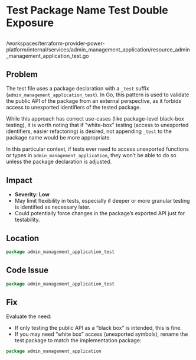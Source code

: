 # Test Package Name Test Double Exposure

##

/workspaces/terraform-provider-power-platform/internal/services/admin_management_application/resource_admin_management_application_test.go

## Problem

The test file uses a package declaration with a `_test` suffix (`admin_management_application_test`). In Go, this pattern is used to validate the public API of the package from an external perspective, as it forbids access to unexported identifiers of the tested package.

While this approach has correct use-cases (like package-level black-box testing), it is worth noting that if "white-box" testing (access to unexported identifiers, easier refactoring) is desired, not appending `_test` to the package name would be more appropriate.

In this particular context, if tests ever need to access unexported functions or types in `admin_management_application`, they won’t be able to do so unless the package declaration is adjusted.

## Impact

- **Severity: Low**
- May limit flexibility in tests, especially if deeper or more granular testing is identified as necessary later.
- Could potentially force changes in the package’s exported API just for testability.

## Location

```go
package admin_management_application_test
```

## Code Issue

```go
package admin_management_application_test
```

## Fix

Evaluate the need:  
- If only testing the public API as a “black box” is intended, this is fine.
- If you may need “white box” access (unexported symbols), rename the test package to match the implementation package:

```go
package admin_management_application
```
